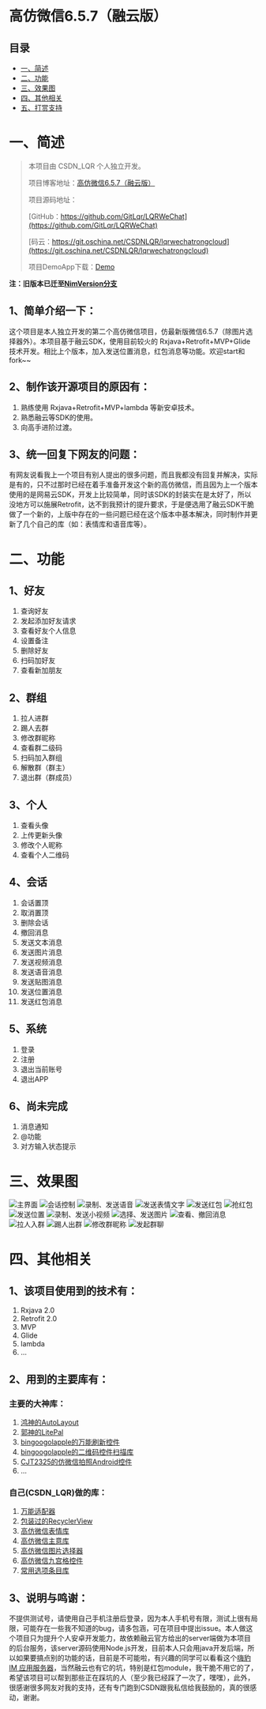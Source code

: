 高仿微信6.5.7（融云版）
============

## 目录
* [一、简述](#一简述)
* [二、功能](#二功能)
* [三、效果图](#三效果图)
* [四、其他相关](#四其他相关)
* [五、打赏支持](#五打赏支持)

# 一、简述

>本项目由 CSDN_LQR 个人独立开发。
>
>项目博客地址：[高仿微信6.5.7（融云版）](http://www.jianshu.com/p/f119810520e4)
>
>项目源码地址：
>
>[GitHub：https://github.com/GitLqr/LQRWeChat](https://github.com/GitLqr/LQRWeChat)
>
>[码云：https://git.oschina.net/CSDNLQR/lqrwechatrongcloud](https://git.oschina.net/CSDNLQR/lqrwechatrongcloud)
>
>项目DemoApp下载：[Demo](app-debug.apk)

**注：旧版本已迁至[NimVersion分支](https://github.com/GitLqr/LQRWeChat/tree/NimVersion)**
	
## 1、简单介绍一下：
这个项目是本人独立开发的第二个高仿微信项目，仿最新版微信6.5.7（除图片选择器外）。本项目基于融云SDK，使用目前较火的 Rxjava+Retrofit+MVP+Glide 技术开发。相比上个版本，加入发送位置消息，红包消息等功能。欢迎start和fork~~

## 2、制作该开源项目的原因有：

1. 熟练使用 Rxjava+Retrofit+MVP+lambda 等新安卓技术。
2. 熟悉融云等SDK的使用。
3. 向高手进阶过渡。

## 3、统一回复下网友的问题：
有网友说看我上一个项目有别人提出的很多问题，而且我都没有回复并解决，实际是有的，只不过那时已经在着手准备开发这个新的高仿微信，而且因为上一个版本使用的是网易云SDK，开发上比较简单，同时该SDK的封装实在是太好了，所以没地方可以施展Retrofit，达不到我预计的提升要求，于是便选用了融云SDK干脆做了一个新的，上版中存在的一些问题已经在这个版本中基本解决，同时制作并更新了几个自己的库（如：表情库和语音库等）。

# 二、功能

## 1、好友

1. 查询好友
1. 发起添加好友请求
1. 查看好友个人信息
1. 设置备注
1. 删除好友
1. 扫码加好友
1. 查看新加朋友

## 2、群组

1. 拉人进群
1. 踢人去群
1. 修改群昵称
1. 查看群二级码
1. 扫码加入群组
1. 解散群（群主）
1. 退出群（群成员）

## 3、个人

1. 查看头像
1. 上传更新头像
1. 修改个人昵称
1. 查看个人二维码

## 4、会话

1. 会话置顶
1. 取消置顶
1. 删除会话
1. 撤回消息
1. 发送文本消息
1. 发送图片消息
1. 发送视频消息
1. 发送语音消息
1. 发送贴图消息
1. 发送位置消息
1. 发送红包消息

## 5、系统

1. 登录
1. 注册
1. 退出当前账号
1. 退出APP

## 6、尚未完成

1. 消息通知
1. @功能
1. 对方输入状态提示

# 三、效果图

![主界面](screenshots/1.gif)
![会话控制](screenshots/2.gif)
![录制、发送语音](screenshots/3.gif)
![发送表情文字](screenshots/4.gif)
![发送红包](screenshots/5.gif)
![抢红包](screenshots/6.gif)
![发送位置](screenshots/7.gif)
![录制、发送小视频](screenshots/8.gif)
![选择、发送图片](screenshots/9.gif)
![查看、撤回消息](screenshots/10.gif)
![拉人入群](screenshots/11.gif)
![踢人出群](screenshots/12.gif)
![修改群昵称](screenshots/13.gif)
![发起群聊](screenshots/14.gif)


# 四、其他相关

## 1、该项目使用到的技术有：

1. Rxjava 2.0
1. Retrofit 2.0
1. MVP 
1. Glide
1. lambda
1. ...

## 2、用到的主要库有：

### 主要的大神库：

1. [鸿神的AutoLayout](https://github.com/hongyangAndroid/AndroidAutoLayout)
1. [郭神的LitePal](https://github.com/LitePalFramework/LitePal)
1. [bingoogolapple的万能刷新控件](https://github.com/bingoogolapple/BGARefreshLayout-Android)
1. [bingoogolapple的二维码控件扫描库](https://github.com/bingoogolapple/BGAQRCode-Android)
1. [CJT2325的仿微信拍照Android控件](https://github.com/CJT2325/CameraView)
1. ...

### 自己(CSDN_LQR)做的库：

1. [万能适配器](https://github.com/GitLqr/LQRAdapterLibrary)
1. [包装过的RecyclerView](https://github.com/GitLqr/LQRRecyclerViewLibrary)
1. [高仿微信表情库](https://github.com/GitLqr/LQREmojiLibrary)
1. [高仿微信主意库](https://github.com/GitLqr/LQRAudioRecord)
1. [高仿微信图片选择器](https://github.com/GitLqr/LQRImagePicker)
1. [高仿微信九宫格控件](https://github.com/GitLqr/LQRNineGridImageView)
1. [常用选项条目库](https://github.com/GitLqr/LQROptionItemView)

## 3、说明与鸣谢：

不提供测试号，请使用自己手机注册后登录，因为本人手机号有限，测试上很有局限，可能存在一些我不知道的bug，请多包涵，可在项目中提出issue。本人做这个项目只为提升个人安卓开发能力，故依赖融云官方给出的server端做为本项目的后台服务，该server源码使用Node.js开发，目前本人只会用java开发后端，所以如果要搞点别的功能的话，目前是不可能啦，有兴趣的同学可以看看这个[嗨豹 IM 应用服务器](https://github.com/sealtalk/sealtalk-server)，当然融云也有它的坑，特别是红包module，我干脆不用它的了，希望该项目可以帮到那些正在踩坑的人（至少我已经踩了一次了，嘿嘿），此外，很感谢很多网友对我的支持，还有专门跑到CSDN跟我私信给我鼓励的，真的很感动，谢谢。


